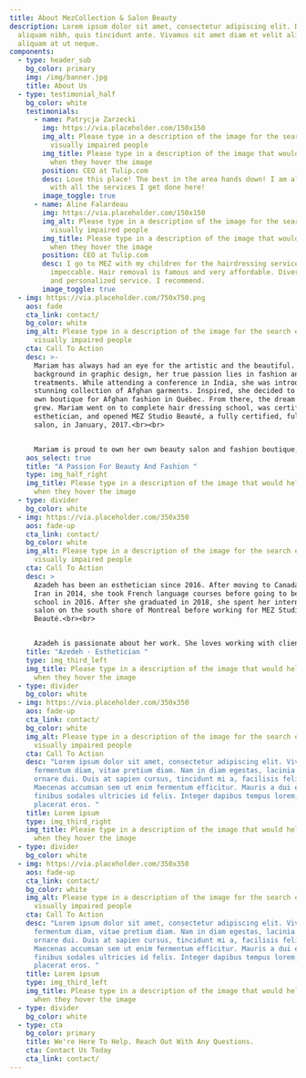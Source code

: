 ```yaml
---
title: About MezCollection & Salon Beauty
description: Lorem ipsum dolor sit amet, consectetur adipiscing elit. Duis at
  aliquam nibh, quis tincidunt ante. Vivamus sit amet diam et velit aliquam
  aliquam at ut neque.
components:
  - type: header_sub
    bg_color: primary
    img: /img/banner.jpg
    title: About Us
  - type: testimonial_half
    bg_color: white
    testimonials:
      - name: Patrycja Zarzecki
        img: https://via.placeholder.com/150x150
        img_alt: Please type in a description of the image for the search engine or
          visually impaired people
        img_title: Please type in a description of the image that would help the user
          when they hover the image
        position: CEO at Tulip.com
        desc: Love this place! The best in the area hands down! I am always satisfied
          with all the services I get done here!
        image_toggle: true
      - name: Aline Falardeau
        img: https://via.placeholder.com/150x150
        img_alt: Please type in a description of the image for the search engine or
          visually impaired people
        img_title: Please type in a description of the image that would help the user
          when they hover the image
        position: CEO at Tulip.com
        desc: I go to MEZ with my children for the hairdressing service and it's
          impeccable. Hair removal is famous and very affordable. Diversified
          and personalized service. I recommend.
        image_toggle: true
  - img: https://via.placeholder.com/750x750.png
    aos: fade
    cta_link: contact/
    bg_color: white
    img_alt: Please type in a description of the image for the search engine or
      visually impaired people
    cta: Call To Action
    desc: >-
      Mariam has always had an eye for the artistic and the beautiful. With a
      background in graphic design, her true passion lies in fashion and beauty
      treatments. While attending a conference in India, she was introduced to a
      stunning collection of Afghan garments. Inspired, she decided to open her
      own boutique for Afghan fashion in Québec. From there, the dream only
      grew. Mariam went on to complete hair dressing school, was certified as an
      esthetician, and opened MEZ Studio Beauté, a fully certified, full service
      salon, in January, 2017.<br><br>


      Mariam is proud to own her own beauty salon and fashion boutique, named after her three beautiful daughters. She loves the work and it gives her great joy to see her clients leave with a smile. She is pleased to offer bilingual services to both French and English clients. 
    aos_select: true
    title: "A Passion For Beauty And Fashion "
    type: img_half_right
    img_title: Please type in a description of the image that would help the user
      when they hover the image
  - type: divider
    bg_color: white
  - img: https://via.placeholder.com/350x350
    aos: fade-up
    cta_link: contact/
    bg_color: white
    img_alt: Please type in a description of the image for the search engine or
      visually impaired people
    cta: Call To Action
    desc: >
      Azadeh has been an esthetician since 2016. After moving to Canada from
      Iran in 2014, she took French language courses before going to beauty
      school in 2016. After she graduated in 2018, she spent her internship at a
      salon on the south shore of Montreal before working for MEZ Studio
      Beauté.<br><br>


      Azadeh is passionate about her work. She loves working with clients and offering practical tips on how to keep their skin looking young and healthy. She is known as the lady with “magic fingers” when she does facials. She is certified as a lashlift technician, lash extensions technician, micro-needling technician, and laser and electrolysis technician. 
    title: "Azedeh - Esthetician "
    type: img_third_left
    img_title: Please type in a description of the image that would help the user
      when they hover the image
  - type: divider
    bg_color: white
  - img: https://via.placeholder.com/350x350
    aos: fade-up
    cta_link: contact/
    bg_color: white
    img_alt: Please type in a description of the image for the search engine or
      visually impaired people
    cta: Call To Action
    desc: "Lorem ipsum dolor sit amet, consectetur adipiscing elit. Vivamus a
      fermentum diam, vitae pretium diam. Nam in diam egestas, lacinia urna in,
      ornare dui. Duis at sapien cursus, tincidunt mi a, facilisis felis.
      Maecenas accumsan sem ut enim fermentum efficitur. Mauris a dui eu arcu
      finibus sodales ultricies id felis. Integer dapibus tempus lorem, id
      placerat eros. "
    title: Lorem ipsum
    type: img_third_right
    img_title: Please type in a description of the image that would help the user
      when they hover the image
  - type: divider
    bg_color: white
  - img: https://via.placeholder.com/350x350
    aos: fade-up
    cta_link: contact/
    bg_color: white
    img_alt: Please type in a description of the image for the search engine or
      visually impaired people
    cta: Call To Action
    desc: "Lorem ipsum dolor sit amet, consectetur adipiscing elit. Vivamus a
      fermentum diam, vitae pretium diam. Nam in diam egestas, lacinia urna in,
      ornare dui. Duis at sapien cursus, tincidunt mi a, facilisis felis.
      Maecenas accumsan sem ut enim fermentum efficitur. Mauris a dui eu arcu
      finibus sodales ultricies id felis. Integer dapibus tempus lorem, id
      placerat eros. "
    title: Lorem ipsum
    type: img_third_left
    img_title: Please type in a description of the image that would help the user
      when they hover the image
  - type: divider
    bg_color: white
  - type: cta
    bg_color: primary
    title: We're Here To Help. Reach Out With Any Questions.
    cta: Contact Us Today
    cta_link: contact/
---
```

